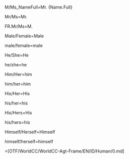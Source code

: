 M/Ms_NameFull=Mr. {Name.Full}

Mr/Ms=Mr.

FR.Mr/Ms=M.

Male/Female=Male

male/female=male

He/She=He

he/she=he

Him/Her=him

him/her=him

His/Her=His

his/her=his

His/Hers=His

his/hers=his

Himself/Herself=Himself

himself/herself=himself


=[OTF/WorldCC/WorldCC-Agt-Frame/EN/ID/Human/0.md]
